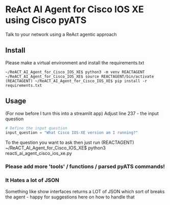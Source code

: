 # ReAct AI Agent for Cisco IOS XE using Cisco pyATS
Talk to your network using a ReAct agentic approach 

## Install 
Please make a virtual environment and install the requirements.txt 

```console 
~/ReACT_AI_Agent_for_Cisco_IOS_XE$ python3 -m venv REACTAGENT
~/ReACT_AI_Agent_for_Cisco_IOS_XE$ source REACTAGENT/bin/activate 
(REACTAGENT) ~/ReACT_AI_Agent_for_Cisco_IOS_XE$ pip install -r requirements.txt
```

## Usage 
(For now before I turn this into a streamlit app)
Adjust line 237 - the input question 

```python
# Define the input question
input_question = "What Cisco IOS-XE version am I running?"
```

To the question you want to ask then just run 
(REACTAGENT) ~/ReACT_AI_Agent_for_Cisco_IOS_XE$ python3 reacti_ai_agent_cisco_ios_xe.py

### Please add more 'tools' / functions / parsed pyATS commands! 

### It Hates a lot of JSON 
Something like show interfaces returns a LOT of JSON which sort of breaks the agent - happy for suggestions here on how to handle that



